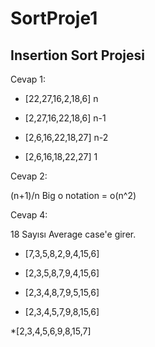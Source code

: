 # SortProje1
## Insertion Sort Projesi

Cevap 1:

* [22,27,16,2,18,6]    n

* [2,27,16,22,18,6]    n-1                                          

* [2,6,16,22,18,27]    n-2           
                                                                                     
* [2,6,16,18,22,27]     1           


Cevap 2:

(n+1)/n   Big o notation = o(n^2)   


Cevap 4:

18 Sayısı  Average case'e girer.

* [7,3,5,8,2,9,4,15,6]

* [2,3,5,8,7,9,4,15,6]

* [2,3,4,8,7,9,5,15,6]

* [2,3,4,5,7,9,8,15,6]

 *[2,3,4,5,6,9,8,15,7]

















